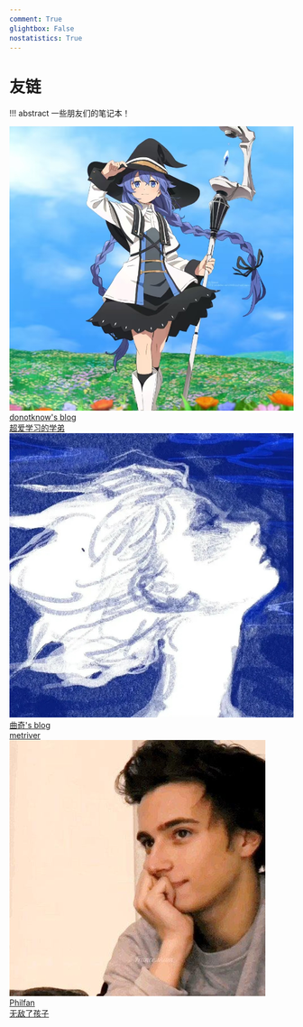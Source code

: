 ```yaml
---
comment: True
glightbox: False
nostatistics: True
---
```


# 友链

!!! abstract
    一些朋友们的笔记本！

<div class="flink-list">

<div class="flink-list-item">
    <a href="http://donotknowsjtu.top/" title="donotknow" target="_blank">
        <div class="flink-item-icon">
            <img src="../friends/donotknow.png" alt="donotknow">
        </div>
        <div class="flink-item-name heti-skip">donotknow's blog</div>
        <div class="flink-item-desc">超爱学习的学弟</div>
    </a>
</div>

<div class="flink-list-item">
    <a href="https://www.metriver.top/" title="曲奇" target="_blank">
        <div class="flink-item-icon">
            <img src="../friends/avatar.png" alt="曲奇">
        </div>
        <div class="flink-item-name heti-skip">曲奇's blog</div>
        <div class="flink-item-desc">metriver</div>
    </a>
</div>

<div class="flink-list-item">
    <a href="https://www.philfan.cn/" title="fhw" target="_blank">
        <div class="flink-item-icon">
            <img src="../friends/Philfan.png" alt="fhw">
        </div>
        <div class="flink-item-name heti-skip">Philfan</div>
        <div class="flink-item-desc">无敌了孩子</div>
    </a>
</div>

</div>